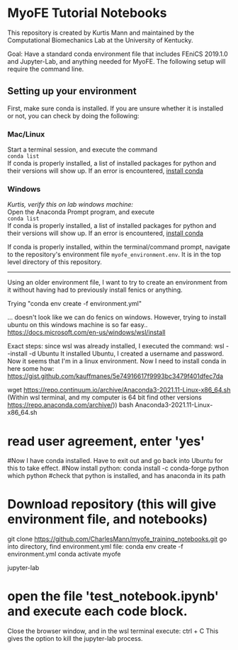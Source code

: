 # MyoFE Tutorial Notebooks

This repository is created by Kurtis Mann and maintained by the Computational Biomechanics Lab at the University of Kentucky.  

Goal: Have a standard conda environment file that includes FEniCS 2019.1.0 and Jupyter-Lab, and anything needed for MyoFE. The following setup will require the command line.  

## Setting up your environment
First, make sure conda is installed. If you are unsure whether it is installed or not, you can check by doing the following:  
### Mac/Linux
Start a terminal session, and execute the command  
`conda list`  
If conda is properly installed, a list of installed packages for python and their versions will show up. If an error is encountered, [install conda](https://docs.anaconda.com/anaconda/install/)

### Windows
_Kurtis, verify this on lab windows machine:_  
Open the Anaconda Prompt program, and execute  
`conda list`  
If conda is properly installed, a list of installed packages for python and their versions will show up. If an error is encountered, [install conda](https://docs.anaconda.com/anaconda/install/)

If conda is properly installed, within the terminal/command prompt, navigate to the repository's environment file `myofe_environment.env`. It is in the top level directory of this repository. 


--------------------
Using an older environment file, I want to try to create an environment from it without having had to previously install fenics or anything.

Trying "conda env create -f environment.yml"

... doesn't look like we can do fenics on windows. However, trying to install ubuntu on this windows machine is so far easy..
https://docs.microsoft.com/en-us/windows/wsl/install

Exact steps: since wsl was already installed, I executed the command: wsl --install -d Ubuntu
It installed Ubuntu, I created a username and password. Now it seems that I'm in a linux environment. 
Now I need to install conda in here some how: https://gist.github.com/kauffmanes/5e74916617f9993bc3479f401dfec7da

wget https://repo.continuum.io/archive/Anaconda3-2021.11-Linux-x86_64.sh (Within wsl terminal, and my computer is 64 bit find other versions https://repo.anaconda.com/archive/))
bash Anaconda3-2021.11-Linux-x86_64.sh
# read user agreement, enter 'yes'
#Now I have conda installed. Have to exit out and go back into Ubuntu for this to take effect.
#Now install python: 
conda install -c conda-forge python
which python #check that python is installed, and has anaconda in its path
# Download repository (this will give environment file, and notebooks)
git clone https://github.com/CharlesMann/myofe_training_notebooks.git
go into directory, find environment.yml file:
conda env create -f environment.yml
conda activate myofe

jupyter-lab
# open the file 'test_notebook.ipynb' and execute each code block. 
Close the browser window, and in the wsl terminal execute: ctrl + C
This gives the option to kill the jupyter-lab process.
